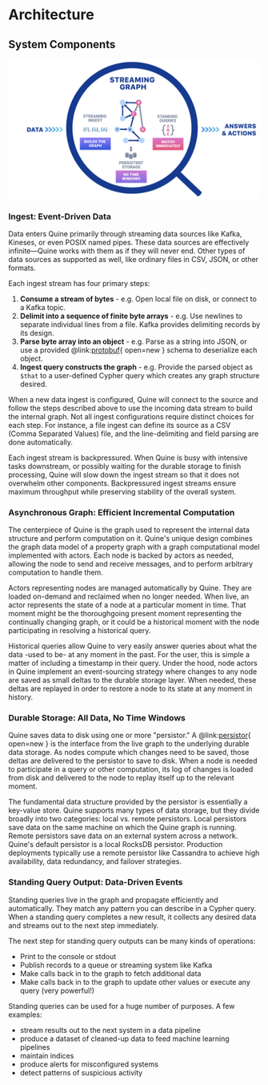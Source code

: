 # Architecture

## System Components

![architecture diagram](architecture-diagram.png)

### Ingest: Event-Driven Data

Data enters Quine primarily through streaming data sources like Kafka, Kineses, or even POSIX named pipes. These data sources are effectively infinite—Quine works with them as if they will never end. Other types of data sources as supported as well, like ordinary files in CSV, JSON, or other formats.

Each ingest stream has four primary steps:

1. **Consume a stream of bytes** - e.g. Open local file on disk, or connect to a Kafka topic.
2. **Delimit into a sequence of finite byte arrays** - e.g. Use newlines to separate individual lines from a file. Kafka provides delimiting records by its design.
3. **Parse byte array into an object** - e.g. Parse as a string into JSON, or use a provided @link:[protobuf](https://developers.google.com/protocol-buffers){ open=new } schema to deserialize each object.
4. **Ingest query constructs the graph** - e.g. Provide the parsed object as `$that` to a user-defined Cypher query which creates any graph structure desired.

When a new data ingest is configured, Quine will connect to the source and follow the steps described above to use the incoming data stream to build the internal graph. Not all ingest configurations require distinct choices for each step. For instance, a file ingest can define its source as a CSV (Comma Separated Values) file, and the line-delimiting and field parsing are done automatically.

Each ingest stream is backpressured. When Quine is busy with intensive tasks downstream, or possibly waiting for the durable storage to finish processing, Quine will slow down the ingest stream so that it does not overwhelm other components. Backpressured ingest streams ensure maximum throughput while preserving stability of the overall system.

### Asynchronous Graph: Efficient Incremental Computation

The centerpiece of Quine is the graph used to represent the internal data structure and perform computation on it. Quine's unique design combines the graph data model of a property graph with a graph computational model implemented with actors. Each node is backed by actors as needed, allowing the node to send and receive messages, and to perform arbitrary computation to handle them.

Actors representing nodes are managed automatically by Quine. They are loaded on-demand and reclaimed when no longer needed. When live, an actor represents the state of a node at a particular moment in time. That moment might be the thoroughgoing present moment representing the continually changing graph, or it could be a historical moment with the node participating in resolving a historical query.

Historical queries allow Quine to very easily answer queries about what the data -used to be- at any moment in the past. For the user, this is simple a matter of including a timestamp in their query. Under the hood, node actors in Quine implement an event-sourcing strategy where changes to any node are saved as small deltas to the durable storage layer. When needed, these deltas are replayed in order to restore a node to its state at any moment in history.

### Durable Storage: All Data, No Time Windows

Quine saves data to disk using one or more "persistor." A @link:[persistor](https://english.stackexchange.com/a/206980/120983){ open=new } is the interface from the live graph to the underlying durable data storage. As nodes compute which changes need to be saved, those deltas are delivered to the persistor to save to disk. When a node is needed to participate in a query or other computation, its log of changes is loaded from disk and delivered to the node to replay itself up to the relevant moment.

The fundamental data structure provided by the persistor is essentially a key-value store. Quine supports many types of data storage, but they divide broadly into two categories: local vs. remote persistors. Local persistors save data on the same machine on which the Quine graph is running. Remote persistors save data on an external system across a network. Quine's default persistor is a local RocksDB persistor. Production deployments typically use a remote persistor like Cassandra to achieve high availability, data redundancy, and failover strategies.

### Standing Query Output: Data-Driven Events

Standing queries live in the graph and propagate efficiently and automatically. They match any pattern you can describe in a Cypher query. When a standing query completes a new result, it collects any desired data and streams out to the next step immediately.

The next step for standing query outputs can be many kinds of operations:

- Print to the console or stdout
- Publish records to a queue or streaming system like Kafka
- Make calls back in to the graph to fetch additional data
- Make calls back in to the graph to update other values or execute any query (very powerful!)

Standing queries can be used for a huge number of purposes. A few examples:

- stream results out to the next system in a data pipeline
- produce a dataset of cleaned-up data to feed machine learning pipelines
- maintain indices
- produce alerts for misconfigured systems
- detect patterns of suspicious activity


<!-- TODO
## Code Components

( Diagram like what I drew for Ethan in the library )

### GraphService

### Quine App

### Persistor

### GraphShard

### Node Actor

-->
